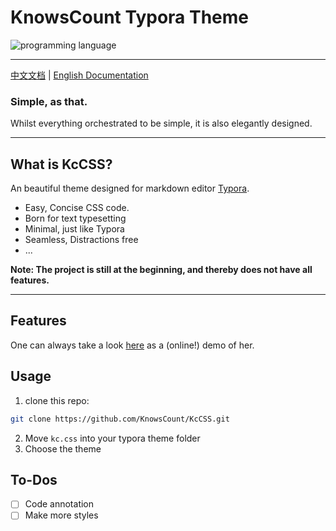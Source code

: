 # KnowsCount Typora Theme

![programming language](https://images.unsplash.com/photo-1523437113738-bbd3cc89fb19?ixlib=rb-1.2.1&ixid=eyJhcHBfaWQiOjEyMDd9&auto=format&fit=crop&w=1000&q=80)

---

[中文文档](README-ZH.md) | [English Documentation](README.md)

### Simple, as that.

Whilst everything orchestrated to be simple, it is also elegantly designed.

---

## What is KcCSS?

An beautiful theme designed for markdown editor [Typora](https://typora.io).

- Easy, Concise CSS code.
- Born for text typesetting
- Minimal, just like Typora
- Seamless, Distractions free
- ...

**Note: The project is still at the beginning, and thereby does not have all features.**

****

## Features

One can always take a look [here](http://ebooks.knowscount.cc) as a (online!) demo of her. 

## Usage

1. clone this repo:
```bash
git clone https://github.com/KnowsCount/KcCSS.git
```
2. Move `kc.css` into your typora theme folder
3. Choose the theme


## To-Dos

- [ ] Code annotation
- [ ] Make more styles
